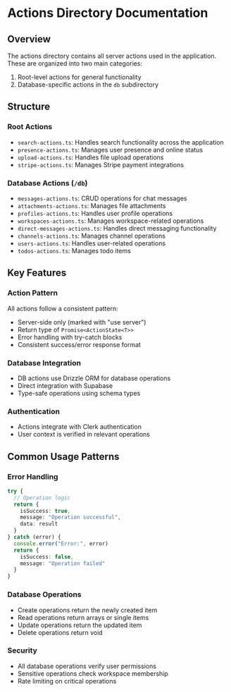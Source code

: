 # Actions Directory Documentation

## Overview

The actions directory contains all server actions used in the application. These are organized into two main categories:

1. Root-level actions for general functionality
2. Database-specific actions in the `db` subdirectory

## Structure

### Root Actions

- `search-actions.ts`: Handles search functionality across the application
- `presence-actions.ts`: Manages user presence and online status
- `upload-actions.ts`: Handles file upload operations
- `stripe-actions.ts`: Manages Stripe payment integrations

### Database Actions (`/db`)

- `messages-actions.ts`: CRUD operations for chat messages
- `attachments-actions.ts`: Manages file attachments
- `profiles-actions.ts`: Handles user profile operations
- `workspaces-actions.ts`: Manages workspace-related operations
- `direct-messages-actions.ts`: Handles direct messaging functionality
- `channels-actions.ts`: Manages channel operations
- `users-actions.ts`: Handles user-related operations
- `todos-actions.ts`: Manages todo items

## Key Features

### Action Pattern

All actions follow a consistent pattern:

- Server-side only (marked with "use server")
- Return type of `Promise<ActionState<T>>`
- Error handling with try-catch blocks
- Consistent success/error response format

### Database Integration

- DB actions use Drizzle ORM for database operations
- Direct integration with Supabase
- Type-safe operations using schema types

### Authentication

- Actions integrate with Clerk authentication
- User context is verified in relevant operations

## Common Usage Patterns

### Error Handling

```typescript
try {
  // Operation logic
  return {
    isSuccess: true,
    message: "Operation successful",
    data: result
  }
} catch (error) {
  console.error("Error:", error)
  return {
    isSuccess: false,
    message: "Operation failed"
  }
}
```

### Database Operations

- Create operations return the newly created item
- Read operations return arrays or single items
- Update operations return the updated item
- Delete operations return void

### Security

- All database operations verify user permissions
- Sensitive operations check workspace membership
- Rate limiting on critical operations

